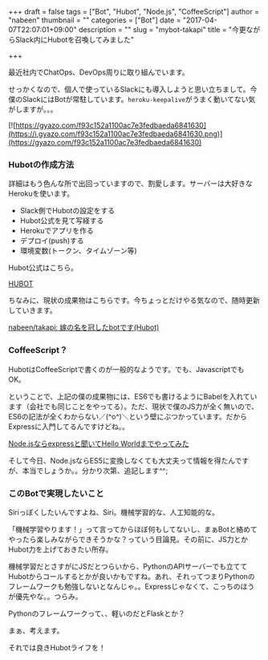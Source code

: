 +++
draft = false
tags = ["Bot", "Hubot", "Node.js", "CoffeeScript"]
author = "nabeen"
thumbnail = ""
categories = ["Bot"]
date = "2017-04-07T22:07:01+09:00"
description = ""
slug = "mybot-takapi"
title = "今更ながらSlack内にHubotを召喚してみました"

+++

最近社内でChatOps、DevOps周りに取り組んでいます。

せっかくなので、個人で使っているSlackにも導入しようと思い立ちまして。今僕のSlackにはBotが常駐しています。`heroku-keepalive`がうまく動いてない気がしますが。。。

[![https://gyazo.com/f93c152a1100ac7e3fedbaeda6841630](https://i.gyazo.com/f93c152a1100ac7e3fedbaeda6841630.png)](https://gyazo.com/f93c152a1100ac7e3fedbaeda6841630)

### Hubotの作成方法
詳細はもう色んな所で出回っていますので、割愛します。サーバーは大好きなHerokuを使います。

* Slack側でHubotの設定をする
* Hubot公式を見て写経する
* Herokuでアプリを作る
* デプロイ(push)する
* 環境変数(トークン、タイムゾーン等)

Hubot公式はこちら。

[HUBOT](https://hubot.github.com/docs/)

ちなみに、現状の成果物はこちらです。今ちょっとだけやる気なので、随時更新していきます。

[nabeen/takapi: 嫁の名を冠したbotです\(Hubot\)](https://github.com/nabeen/takapi)

### CoffeeScript？
HubotはCoffeeScriptで書くのが一般的なようです。でも、JavascriptでもOK。

ということで、上記の僕の成果物には、ES6でも書けるようにBabelを入れています（会社でも同じことをやってる）。ただ、現状で僕のJS力が全く無いので、ES6の記法が全くわからない／(^o^)＼という壁にぶつかっています。だからExpressに入門してるんですけどね。。

[Node\.jsならexpressと聞いてHello Worldまでやってみた](https://nabeen.github.io/2017/04/07/hello-express/)

そして今日、Node.jsならES5に変換しなくても大丈夫って情報を得たんですが、本当でしょうか。。分かり次第、追記します^^;

### このBotで実現したいこと
Siriっぽくしたいんですよね、Siri。機械学習的な、人工知能的な。

「機械学習やります！」って言ってからほぼ何もしてないし、まぁBotと絡めてやったら楽しみながらできそうかな？っていう目論見。その前に、JS力とかHubot力を上げておきたい所存。

機械学習だとさすがにJSだとつらいから、PythonのAPIサーバーでも立ててHubotからコールするとかが良いかもですね。あれ、それってつまりPythonのフレームワークも勉強しないとなんじゃ。。Expressじゃなくて、こっちのほうが優先やな。。つらみ。

Pythonのフレームワークって、、軽いのだとFlaskとか？

まぁ、考えます。

それでは良きHubotライフを！
